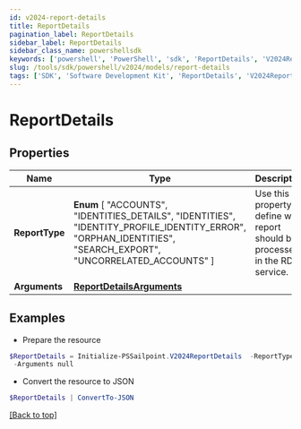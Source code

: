 ```yaml
---
id: v2024-report-details
title: ReportDetails
pagination_label: ReportDetails
sidebar_label: ReportDetails
sidebar_class_name: powershellsdk
keywords: ['powershell', 'PowerShell', 'sdk', 'ReportDetails', 'V2024ReportDetails'] 
slug: /tools/sdk/powershell/v2024/models/report-details
tags: ['SDK', 'Software Development Kit', 'ReportDetails', 'V2024ReportDetails']
---
```



# ReportDetails

## Properties

Name | Type | Description | Notes
------------ | ------------- | ------------- | -------------
**ReportType** |  **Enum** [  "ACCOUNTS",    "IDENTITIES_DETAILS",    "IDENTITIES",    "IDENTITY_PROFILE_IDENTITY_ERROR",    "ORPHAN_IDENTITIES",    "SEARCH_EXPORT",    "UNCORRELATED_ACCOUNTS" ] | Use this property to define what report should be processed in the RDE service. | [optional] 
**Arguments** | [**ReportDetailsArguments**](report-details-arguments) |  | [optional] 

## Examples

- Prepare the resource
```powershell
$ReportDetails = Initialize-PSSailpoint.V2024ReportDetails  -ReportType ACCOUNTS `
 -Arguments null
```

- Convert the resource to JSON
```powershell
$ReportDetails | ConvertTo-JSON
```


[[Back to top]](#) 

